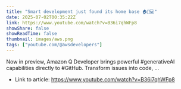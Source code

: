 ```yaml
---
title: "Smart development just found its home base 🏠🎯💻"
date: 2025-07-02T00:35:22Z
link: https://www.youtube.com/watch?v=B36i7qhWFp8
showShare: false
showReadTime: false
thumbnail: images/aws.png
tags: ["youtube.com/@awsdevelopers"]
---
```

Now in preview, Amazon Q Developer brings powerful #generativeAI capabilities directly to #GitHub. Transform issues into code, ...

- Link to article: https://www.youtube.com/watch?v=B36i7qhWFp8